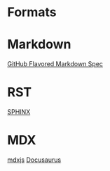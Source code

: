 # Formats

# Markdown

[GitHub Flavored Markdown Spec](https://github.github.com/gfm/)

# RST

[SPHINX](https://sphinx-doc.org/)

# MDX

[mdxjs](https://mdxjs.com/)
[Docusaurus](https://docusaurus.io/)
